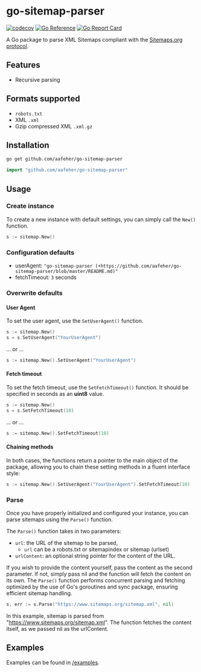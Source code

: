 # go-sitemap-parser

[![codecov](https://codecov.io/gh/aafeher/go-sitemap-parser/graph/badge.svg?token=KEABI9UTQY)](https://codecov.io/gh/aafeher/go-sitemap-parser)
[![Go Reference](https://pkg.go.dev/badge/github.com/aafeher/go-sitemap-parser.svg)](https://pkg.go.dev/github.com/aafeher/go-sitemap-parser)
[![Go Report Card](https://goreportcard.com/badge/github.com/aafeher/go-sitemap-parser)](https://goreportcard.com/report/github.com/aafeher/go-sitemap-parser)

A Go package to parse XML Sitemaps compliant with the [Sitemaps.org protocol](http://www.sitemaps.org/protocol.html).

## Features
- Recursive parsing

## Formats supported
- `robots.txt`
- XML `.xml`
- Gzip compressed XML `.xml.gz`

## Installation

```bash
go get github.com/aafeher/go-sitemap-parser
```

```go
import "github.com/aafeher/go-sitemap-parser"
```

## Usage

### Create instance

To create a new instance with default settings, you can simply call the `New()` function.
```go
s := sitemap.New()
```

### Configuration defaults

 - userAgent: `"go-sitemap-parser (+https://github.com/aafeher/go-sitemap-parser/blob/master/README.md)"`
 - fetchTimeout: `3` seconds

### Overwrite defaults

#### User Agent

To set the user agent, use the `SetUserAgent()` function.

```go
s := sitemap.New()
s = s.SetUserAgent("YourUserAgent")
```
... or ...
```go
s := sitemap.New().SetUserAgent("YourUserAgent")
```

#### Fetch timeout

To set the fetch timeout, use the `SetFetchTimeout()` function. It should be specified in seconds as an **uint8** value.

```go
s := sitemap.New()
s = s.SetFetchTimeout(10)
```
... or ...
```go
s := sitemap.New().SetFetchTimeout(10)
```

#### Chaining methods

In both cases, the functions return a pointer to the main object of the package, allowing you to chain these setting methods in a fluent interface style:
```go
s := sitemap.New().SetUserAgent("YourUserAgent").SetFetchTimeout(10)
```

### Parse

Once you have properly initialized and configured your instance, you can parse sitemaps using the `Parse()` function.

The `Parse()` function takes in two parameters:
 - `url`: the URL of the sitemap to be parsed,
   - `url` can be a robots.txt or sitemapindex or sitemap (urlset)
 - `urlContent`: an optional string pointer for the content of the URL.

If you wish to provide the content yourself, pass the content as the second parameter. If not, simply pass nil and the function will fetch the content on its own.
The `Parse()` function performs concurrent parsing and fetching optimized by the use of Go's goroutines and sync package, ensuring efficient sitemap handling.

```go
s, err := s.Parse("https://www.sitemaps.org/sitemap.xml", nil)
```
In this example, sitemap is parsed from "https://www.sitemaps.org/sitemap.xml". The function fetches the content itself, as we passed nil as the urlContent.

## Examples

Examples can be found in [/examples](https://github.com/aafeher/go-sitemap-parser/tree/master/examples).
